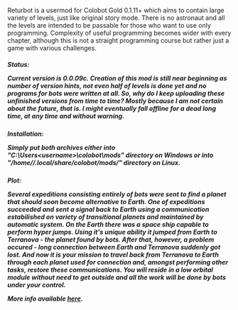 Returbot is a usermod for Colobot Gold 0.1.11+ which aims to contain large variety of levels, just like original story mode. There is no astronaut and all the levels are intended to be passable for those who want to use only programming. Complexity of useful programming becomes wider with every chapter, although this is not a straight programming course but rather just a game with various challenges.

<h5>Status:

Current version is 0.0.09c. Creation of this mod is still near beginning as number of version hints, not even half of levels is done yet and no programs for bots were written at all. So, why do I keep uploading these unfinished versions from time to time? Mostly because I am not certain about the future, that is. I might eventually fall offline for a dead long time, at any time and without warning.

<h5>Installation:

Simply put both archives either into "C:\Users\<username>\colobot\mods\" directory on Windows or into "/home/<username>/.local/share/colobot/mods/" directory on Linux.

<h5>Plot:

Several expeditions consisting entirely of bots were sent to find a planet that should soon become alternative to Earth. One of expeditions succeeded and sent a signal back to Earth using a communication estabilished on variety of transitional planets and maintained by automatic system. On the Earth there was a space ship capable to perform hyper jumps. Using it's unique ability it jumped from Earth to Terranova - the planet found by bots. After that, however, a problem occured - long connection between Earth and Terranova suddenly got lost. And now it is your mission to travel back from Terranova to Earth through each planet used for connection and, amongst performing other tasks, restore these communications. You will reside in a low orbital module without need to get outside and all the work will be done by bots under your control.


More info available [here](https://colobot.info/forum/showthread.php?tid=949&pid=8033).
